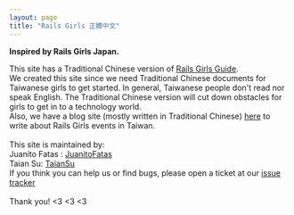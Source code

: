 ```yaml
---
layout: page
title: "Rails Girls 正體中文"
---
```


<strong>Inspired by Rails Girls Japan.</strong>

This site has a Traditional Chinese version of [Rails Girls Guide](http://guides.railsgirls.com/). <br/>
We created this site since we need Traditional Chinese documents for Taiwanese girls to get started.
In general, Taiwanese people don't read nor speak English. The Traditional Chinese version will cut down
obstacles for girls to get in to a technology world.
<br/>
Also, we have a blog site (mostly written in Traditional Chinese) [here](/blog/) to write
about Rails Girls events in Taiwan.
<br/>
<br/>
This site is maintained by:<br/>
Juanito Fatas : [JuanitoFatas](https://github.com/juanitofatas)<br/>
Taian Su: [TaianSu](https://github.com/taiansu)
<br/>
If you think you can help us or find bugs, please open a ticket at
our [issue tracker](https://github.com/railsgirls-tw/railsgirls-tw.github.io/issues)
<br/>
<br/>
Thank you! <3 <3 <3
